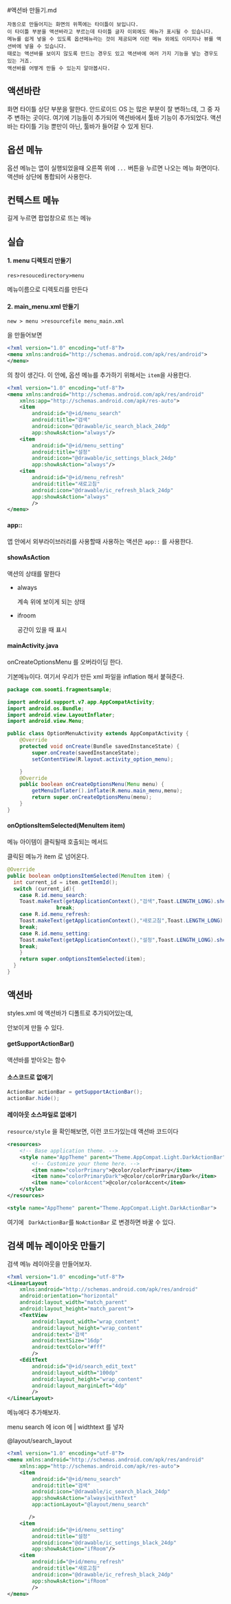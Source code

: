 #액션바 만들기.md

```
자동으로 만들어지는 화면의 위쪽에는 타이틀이 보입니다.
이 타이틀 부분을 액션바라고 부르는데 타이틀 글자 이외에도 메뉴가 표시될 수 있습니다.
메뉴를 쉽게 넣을 수 있도록 옵션메뉴라는 것이 제공되며 이런 메뉴 외에도 이미지나 뷰를 액션바에 넣을 수 있습니다.
때로는 액션바를 보이지 않도록 만드는 경우도 있고 액션바에 여러 가지 기능을 넣는 경우도 있는 거죠.
액션바를 어떻게 만들 수 있는지 알아봅시다.
```

## 액션바란

화면 타이틀 상단 부분을 말한다. 안드로이드 OS 는 많은 부분이 잘 변하느데, 그 중 자주 변하는 곳이다. 여기에 기능들이 추가되어 액션바에서 툴바 기능이 추가되었다. 액션바는 타이틀 기능 뿐만이 아닌, 툴바가 들어갈 수 있게 된다. 

## 옵션 메뉴

옵션 메뉴는 앱이 실행되었을때 오른쪽 위에 `...`  버튼을 누르면 나오는 메뉴 화면이다. 액션바 상단에 통합되어 사용한다. 

## 컨텍스트 메뉴

 길게 누르면 팝업창으로 뜨는 메뉴



## 실습

#### 1. menu 디렉토리 만들기 

```
res>resoucedirectory>menu
```

메뉴이름으로 디렉토리를 만든다 

#### 2. main_menu.xml 만들기

```new > menu >resourcefile menu_main.xml```

을 만들어보면

```xml
<?xml version="1.0" encoding="utf-8"?>
<menu xmlns:android="http://schemas.android.com/apk/res/android">
</menu>
```

의 창이 생긴다. 이 안에, 옵션 메뉴를 추가하기 위해서는 `item`을 사용한다.

```xml
<?xml version="1.0" encoding="utf-8"?>
<menu xmlns:android="http://schemas.android.com/apk/res/android"
    xmlns:app="http://schemas.android.com/apk/res-auto">
    <item
        android:id="@+id/menu_search"
        android:title="검색"
        android:icon="@drawable/ic_search_black_24dp"
        app:showAsAction="always"/>
    <item
        android:id="@+id/menu_setting"
        android:title="설정"
        android:icon="@drawable/ic_settings_black_24dp"
        app:showAsAction="always"/>
    <item
        android:id="@+id/menu_refresh"
        android:title="새로고침"
        android:icon="@drawable/ic_refresh_black_24dp"
        app:showAsAction="always"
        />
</menu>
```

#### app::

앱 안에서 외부라이브러리를 사용할때 사용하는 액션은 `app::` 를 사용한다.

#### showAsAction

액션의 상태를 말한다

- always

  계속 위에 보이게 되는 상태

- ifroom

  공간이 있을 때 표시



#### mainActivity.java

onCreateOptionsMenu 를 오버라이딩 한다. 

기본메뉴이다. 여기서 우리가 만든 xml 파일을 inflation 해서 붙혀준다.

```java
package com.soomti.fragmentsample;

import android.support.v7.app.AppCompatActivity;
import android.os.Bundle;
import android.view.LayoutInflater;
import android.view.Menu;

public class OptionMenuActivity extends AppCompatActivity {
    @Override
    protected void onCreate(Bundle savedInstanceState) {
        super.onCreate(savedInstanceState);
        setContentView(R.layout.activity_option_menu);

    }
    @Override
    public boolean onCreateOptionsMenu(Menu menu) {
        getMenuInflater().inflate(R.menu.main_menu,menu);
        return super.onCreateOptionsMenu(menu);
    }
}
```



#### onOptionsItemSelected(MenuItem item)

메뉴 아이템이 클릭될때 호출되는 메서드 

클릭된 메뉴가 item 로 넘어온다. 

```java
@Override
public boolean onOptionsItemSelected(MenuItem item) {
  int current_id = item.getItemId();
  switch (current_id){
    case R.id.menu_search:
    Toast.makeText(getApplicationContext(),"검색",Toast.LENGTH_LONG).show();
                break;
    case R.id.menu_refresh:
    Toast.makeText(getApplicationContext(),"새로고침",Toast.LENGTH_LONG).show();
    break;
    case R.id.menu_setting:
    Toast.makeText(getApplicationContext(),"설정",Toast.LENGTH_LONG).show();
    break;
    }
    return super.onOptionsItemSelected(item);
  }
}

```





## 액션바

styles.xml 에 액션바가 디폴트로 추가되어있는데,

안보이게 만들 수 있다. 

#### getSupportActionBar()

액션바를 받아오는 함수

#### 소스코드로 없애기

```java
ActionBar actionBar = getSupportActionBar();
actionBar.hide();
```

#### 레이아웃 소스파일로 없애기

`resource/style` 을 확인해보면, 이런 코드가있는데 액션바 코드이다

```xml
<resources>
    <!-- Base application theme. -->
    <style name="AppTheme" parent="Theme.AppCompat.Light.DarkActionBar">
        <!-- Customize your theme here. -->
        <item name="colorPrimary">@color/colorPrimary</item>
        <item name="colorPrimaryDark">@color/colorPrimaryDark</item>
        <item name="colorAccent">@color/colorAccent</item>
    </style>
</resources>

```



```xml
<style name="AppTheme" parent="Theme.AppCompat.Light.DarkActionBar">
```

여기에 ` DarkActionBar`를 `NoActionBar` 로 변경하면 바꿀 수 있다.



## 검색 메뉴 레이아웃 만들기

검색 메뉴 레이아웃을 만들어보자.

```xml
<?xml version="1.0" encoding="utf-8"?>
<LinearLayout
    xmlns:android="http://schemas.android.com/apk/res/android"
    android:orientation="horizontal"
    android:layout_width="match_parent"
    android:layout_height="match_parent">
    <TextView
        android:layout_width="wrap_content"
        android:layout_height="wrap_content"
        android:text="검색"
        android:textSize="16dp"
        android:textColor="#fff"
        />
    <EditText
        android:id="@+id/search_edit_text"
        android:layout_width="100dp"
        android:layout_height="wrap_content"
        android:layout_marginLeft="4dp"
        />
</LinearLayout>
```

메뉴에다 추가해보자. 

menu search 에 icon 에 |  widthtext 를 넣자 

@layout/search_layout

```xml
<?xml version="1.0" encoding="utf-8"?>
<menu xmlns:android="http://schemas.android.com/apk/res/android"
    xmlns:app="http://schemas.android.com/apk/res-auto">
    <item
        android:id="@+id/menu_search"
        android:title="검색"
        android:icon="@drawable/ic_search_black_24dp"
        app:showAsAction="always|withText"
        app:actionLayout="@layout/menu_search"

       />
    <item
        android:id="@+id/menu_setting"
        android:title="설정"
        android:icon="@drawable/ic_settings_black_24dp"
        app:showAsAction="ifRoom"/>
    <item
        android:id="@+id/menu_refresh"
        android:title="새로고침"
        android:icon="@drawable/ic_refresh_black_24dp"
        app:showAsAction="ifRoom"
        />
</menu>
```

